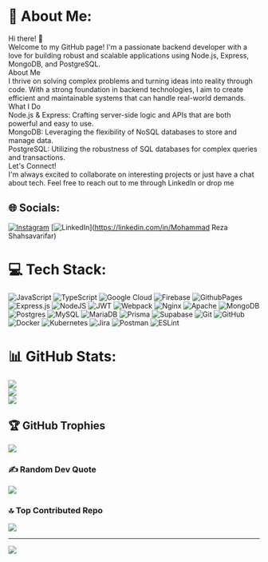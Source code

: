 # 💫 About Me:
Hi there! 👋<br>Welcome to my GitHub page! I'm a passionate backend developer with a love for building robust and scalable applications using Node.js, Express, MongoDB, and PostgreSQL.<br>About Me<br>I thrive on solving complex problems and turning ideas into reality through code. With a strong foundation in backend technologies, I aim to create efficient and maintainable systems that can handle real-world demands.<br>What I Do<br>Node.js & Express: Crafting server-side logic and APIs that are both powerful and easy to use.<br>MongoDB: Leveraging the flexibility of NoSQL databases to store and manage data.<br>PostgreSQL: Utilizing the robustness of SQL databases for complex queries and transactions.<br>Let's Connect!<br>I'm always excited to collaborate on interesting projects or just have a chat about tech. Feel free to reach out to me through LinkedIn or drop me 


## 🌐 Socials:
[![Instagram](https://img.shields.io/badge/Instagram-%23E4405F.svg?logo=Instagram&logoColor=white)](https://instagram.com/_69.ir) [![LinkedIn](https://img.shields.io/badge/LinkedIn-%230077B5.svg?logo=linkedin&logoColor=white)](https://linkedin.com/in/Mohammad Reza Shahsavarifar) 

# 💻 Tech Stack:
![JavaScript](https://img.shields.io/badge/javascript-%23323330.svg?style=flat&logo=javascript&logoColor=%23F7DF1E) ![TypeScript](https://img.shields.io/badge/typescript-%23007ACC.svg?style=flat&logo=typescript&logoColor=white) ![Google Cloud](https://img.shields.io/badge/GoogleCloud-%234285F4.svg?style=flat&logo=google-cloud&logoColor=white) ![Firebase](https://img.shields.io/badge/firebase-%23039BE5.svg?style=flat&logo=firebase) ![GithubPages](https://img.shields.io/badge/github%20pages-121013?style=flat&logo=github&logoColor=white) ![Express.js](https://img.shields.io/badge/express.js-%23404d59.svg?style=flat&logo=express&logoColor=%2361DAFB) ![NodeJS](https://img.shields.io/badge/node.js-6DA55F?style=flat&logo=node.js&logoColor=white) ![JWT](https://img.shields.io/badge/JWT-black?style=flat&logo=JSON%20web%20tokens) ![Webpack](https://img.shields.io/badge/webpack-%238DD6F9.svg?style=flat&logo=webpack&logoColor=black) ![Nginx](https://img.shields.io/badge/nginx-%23009639.svg?style=flat&logo=nginx&logoColor=white) ![Apache](https://img.shields.io/badge/apache-%23D42029.svg?style=flat&logo=apache&logoColor=white) ![MongoDB](https://img.shields.io/badge/MongoDB-%234ea94b.svg?style=flat&logo=mongodb&logoColor=white) ![Postgres](https://img.shields.io/badge/postgres-%23316192.svg?style=flat&logo=postgresql&logoColor=white) ![MySQL](https://img.shields.io/badge/mysql-4479A1.svg?style=flat&logo=mysql&logoColor=white) ![MariaDB](https://img.shields.io/badge/MariaDB-003545?style=flat&logo=mariadb&logoColor=white) ![Prisma](https://img.shields.io/badge/Prisma-3982CE?style=flat&logo=Prisma&logoColor=white) ![Supabase](https://img.shields.io/badge/Supabase-3ECF8E?style=flat&logo=supabase&logoColor=white) ![Git](https://img.shields.io/badge/git-%23F05033.svg?style=flat&logo=git&logoColor=white) ![GitHub](https://img.shields.io/badge/github-%23121011.svg?style=flat&logo=github&logoColor=white) ![Docker](https://img.shields.io/badge/docker-%230db7ed.svg?style=flat&logo=docker&logoColor=white) ![Kubernetes](https://img.shields.io/badge/kubernetes-%23326ce5.svg?style=flat&logo=kubernetes&logoColor=white) ![Jira](https://img.shields.io/badge/jira-%230A0FFF.svg?style=flat&logo=jira&logoColor=white) ![Postman](https://img.shields.io/badge/Postman-FF6C37?style=flat&logo=postman&logoColor=white) ![ESLint](https://img.shields.io/badge/ESLint-4B3263?style=flat&logo=eslint&logoColor=white)
# 📊 GitHub Stats:
![](https://github-readme-stats.vercel.app/api?username=MohammadrezaShahsavarifar&theme=blue-green&hide_border=false&include_all_commits=true&count_private=false)<br/>
![](https://github-readme-streak-stats.herokuapp.com/?user=MohammadrezaShahsavarifar&theme=blue-green&hide_border=false)<br/>
![](https://github-readme-stats.vercel.app/api/top-langs/?username=MohammadrezaShahsavarifar&theme=blue-green&hide_border=false&include_all_commits=true&count_private=false&layout=compact)

## 🏆 GitHub Trophies
![](https://github-profile-trophy.vercel.app/?username=MohammadrezaShahsavarifar&theme=radical&no-frame=false&no-bg=true&margin-w=4)

### ✍️ Random Dev Quote
![](https://quotes-github-readme.vercel.app/api?type=vetical&theme=radical)

### 🔝 Top Contributed Repo
![](https://github-contributor-stats.vercel.app/api?username=MohammadrezaShahsavarifar&limit=5&theme=dark&combine_all_yearly_contributions=true)

---
[![](https://visitcount.itsvg.in/api?id=MohammadrezaShahsavarifar&icon=0&color=9)](https://visitcount.itsvg.in)

<!-- Proudly created with GPRM ( https://gprm.itsvg.in ) -->
